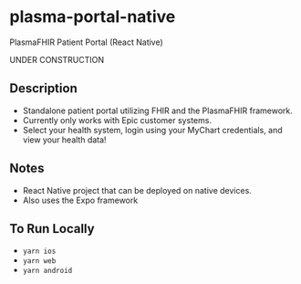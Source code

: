 # plasma-portal-native
PlasmaFHIR Patient Portal (React Native)

UNDER CONSTRUCTION

## Description
- Standalone patient portal utilizing FHIR and the PlasmaFHIR framework.
- Currently only works with Epic customer systems.
- Select your health system, login using your MyChart credentials, and view your health data!

## Notes
- React Native project that can be deployed on native devices.
- Also uses the Expo framework

## To Run Locally
- `yarn ios`
- `yarn web`
- `yarn android`

